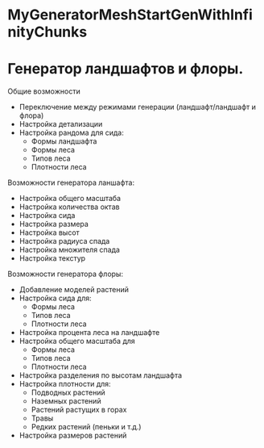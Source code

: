 # MyGeneratorMeshStartGenWithInfinityChunks
# Генератор ландшафтов и флоры.

Общие возможности
- Переключение между режимами генерации (ландшафт/ландшафт и флора)
- Настройка детализации
- Настройка рандома для сида:
    - Формы ландшафта
    - Формы леса
    - Типов леса
    - Плотности леса

Возможности генератора ланшафта:
- Настройка общего масштаба
- Настройка количества октав
- Настройка сида
- Настройка размера
- Настройка высот
- Настройка радиуса спада
- Настройка множителя спада
- Настройка текстур

Возможности генератора флоры:
- Добавление моделей растений
- Настройка сида для:
    - Формы леса
    - Типов леса
    - Плотности леса
- Настройка процента леса на ландшафте
- Настройка общего масштаба для
    - Формы леса
    - Типов леса
    - Плотности леса
- Настройка разделения по высотам ландшафта
- Настройка плотности для:
    - Подводных растений
    - Наземных растений
    - Растений растущих в горах
    - Травы
    - Редких растений (пеньки и т.д.)
- Настройка размеров растений
